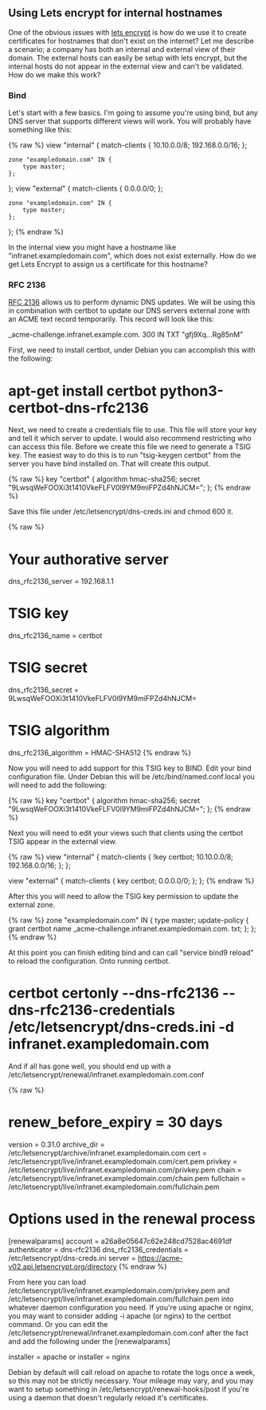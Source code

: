 ## Using Lets encrypt for internal hostnames

One of the obvious issues with [lets encrypt](https://letsencrypt.org/) is how do we use it to create certificates for hostnames that don't exist on the internet?  Let me describe a scenario; a company has both an internal and external view of their
domain. The external hosts can easily be setup with lets encrypt, but the internal hosts do not appear in the external view and can't be validated. How do we make this work?  

### Bind

Let's start with a few basics. I'm going to assume you're using bind, but any DNS server that supports different views will work. You will probably have something like this:

{% raw %}
view "internal" {
	match-clients { 
		10.10.0.0/8;
		192.168.0.0/16;
	};

	zone "exampledomain.com" IN {
		type master;
	};
};
view "external" {
	match-clients {
		0.0.0.0/0;
	};

	zone "exampledomain.com" IN {
		type master;
	};
};
{% endraw %}

In the internal view you might have a hostname like "infranet.exampledomain.com", which does not exist externally. How do we get Lets Encrypt to assign us a certificate for this hostname?

### RFC 2136

[RFC 2136](https://en.wikipedia.org/wiki/Dynamic_DNS) allows us to perform dynamic DNS updates. We will be using this in combination with certbot to update our DNS servers external zone with an ACME text record temporarily. 
This record will look like this:

_acme-challenge.infranet.example.com. 300 IN TXT "gfj9Xq...Rg85nM"

First, we need to install certbot, under Debian you can accomplish this with the following:

# apt-get install certbot python3-certbot-dns-rfc2136

Next, we need to create a credentials file to use. This file will store your key and tell it which server to update. I would also recommend restricting who can access this file. Before we create this file we need
to generate a TSIG key. The easiest way to do this is to run "tsig-keygen certbot" from the server you have bind installed on. That will create this output.

{% raw %}
key "certbot" {
	algorithm hmac-sha256;
	secret "9LwsqWeFOOXi3t1410VkeFLFV0l9YM9miFPZd4hNJCM=";
};
{% endraw %}

Save this file under /etc/letsencrypt/dns-creds.ini and chmod 600 it.

{% raw %}
# Your authorative server
dns_rfc2136_server = 192.168.1.1
# TSIG key
dns_rfc2136_name = certbot
# TSIG secret
dns_rfc2136_secret = 9LwsqWeFOOXi3t1410VkeFLFV0l9YM9miFPZd4hNJCM=
# TSIG algorithm
dns_rfc2136_algorithm = HMAC-SHA512
{% endraw %}

Now you will need to add support for this TSIG key to BIND. Edit your bind configuration file. Under Debian this will be /etc/bind/named.conf.local you will need to add the following:

{% raw %}
key "certbot" {
        algorithm hmac-sha256;
        secret "9LwsqWeFOOXi3t1410VkeFLFV0l9YM9miFPZd4hNJCM=";
};
{% endraw %}

Next you will need to edit your views such that clients using the certbot TSIG appear in the external view.

{% raw %}
view "internal" {
        match-clients {
		!key certbot;
                10.10.0.0/8;
                192.168.0.0/16;
        };
};

view "external" {
        match-clients {
		key certbot;
                0.0.0.0/0;
        };
};
{% endraw %}

After this you will need to allow the TSIG key permission to update the external zone. 

{% raw %}
        zone "exampledomain.com" IN {
                type master;
		update-policy {
			grant certbot name _acme-challenge.infranet.exampledomain.com. txt;
		};
        };
{% endraw %}


At this point you can finish editing bind and can call "service bind9 reload" to reload the configuration. Onto running certbot.

# certbot certonly --dns-rfc2136 --dns-rfc2136-credentials /etc/letsencrypt/dns-creds.ini -d infranet.exampledomain.com

And if all has gone well, you should end up with a /etc/letsencrypt/renewal/infranet.exampledomain.com.conf

{% raw %}
# renew_before_expiry = 30 days
version = 0.31.0
archive_dir = /etc/letsencrypt/archive/infranet.exampledomain.com
cert = /etc/letsencrypt/live/infranet.exampledomain.com/cert.pem
privkey = /etc/letsencrypt/live/infranet.exampledomain.com/privkey.pem
chain = /etc/letsencrypt/live/infranet.exampledomain.com/chain.pem
fullchain = /etc/letsencrypt/live/infranet.exampledomain.com/fullchain.pem

# Options used in the renewal process
[renewalparams]
account = a26a8e05647c62e248cd7528ac4691df
authenticator = dns-rfc2136
dns_rfc2136_credentials = /etc/letsencrypt/dns-creds.ini
server = https://acme-v02.api.letsencrypt.org/directory
{% endraw %}

From here you can load /etc/letsencrypt/live/infranet.exampledomain.com/privkey.pem and /etc/letsencrypt/live/infranet.exampledomain.com/fullchain.pem into whatever daemon configuration you need. If you're using apache or nginx, 
you may want to consider adding -i apache (or nginx) to the certbot command. Or you can edit the /etc/letsencrypt/renewal/infranet.exampledomain.com.conf after the fact and add the following under the [renewalparams]

installer = apache
or
installer = nginx

Debian by default will call reload on apache to rotate the logs once a week, so this may not be strictly necessary. Your mileage may vary, and you may want to setup something in /etc/letsencrypt/renewal-hooks/post if
you're using a daemon that doesn't regularly reload it's certificates.
